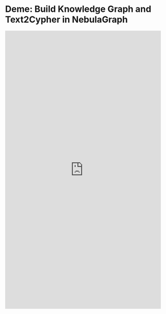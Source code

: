 # Deme: Build Knowledge Graph and Text2Cypher in NebulaGraph






<iframe
  src="https://kg-llm-build.streamlit.app/?embed=true"
  height="900"
  style="width:100%;border:none;"
></iframe>

